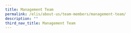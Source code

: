 ```yaml
---
title: Management Team
permalink: /elis/about-us/team-members/management-team/
description: ""
third_nav_title: Management Team
---
```


